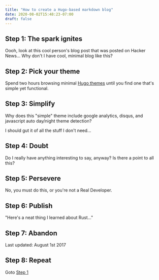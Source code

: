 ```yaml
---
title: "How to create a Hugo-based markdown blog"
date: 2020-08-02T15:48:23-07:00
draft: false
---
```


## Step 1: The spark ignites

Oooh, look at this cool person's blog post that was posted on Hacker News... Why don't I have cool, minimal blog like this?

## Step 2: Pick your theme

Spend two hours browsing minimal [Hugo themes](https://themes.gohugo.io/) until you find one that's simple yet functional.

## Step 3: Simplify

Why does this "simple" theme include google analytics, disqus, and javascript auto day/night theme detection?

I should gut it of all the stuff I don't need...

## Step 4: Doubt

Do I really have anything interesting to say, anyway? Is there a point to all this?

## Step 5: Persevere

No, you must do this, or you're not a Real Developer.

## Step 6: Publish

"Here's a neat thing I learned about Rust..."

## Step 7: Abandon

Last updated: August 1st 2017

## Step 8: Repeat

Goto [Step 1](#Step-1-The-spark-ignites)
